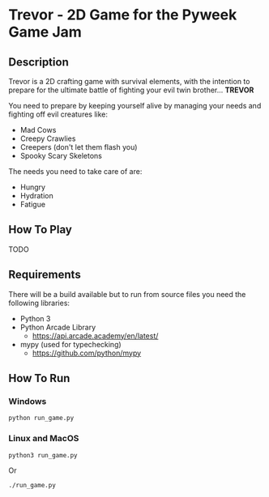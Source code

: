 # Trevor - 2D Game for the Pyweek Game Jam

## Description
Trevor is a 2D crafting game with survival elements, with the intention to
prepare for the ultimate battle of fighting your evil twin brother... 
**TREVOR**

You need to prepare by keeping yourself alive by managing your needs and
fighting off evil creatures like:
* Mad Cows
* Creepy Crawlies
* Creepers (don't let them flash you)
* Spooky Scary Skeletons

The needs you need to take care of are:
* Hungry
* Hydration
* Fatigue

## How To Play

TODO

## Requirements
There will be a build available but to run from source files you need
the following libraries:
- Python 3
- Python Arcade Library
    - https://api.arcade.academy/en/latest/
- mypy (used for typechecking)
    - https://github.com/python/mypy

## How To Run
### Windows
```
python run_game.py
```

### Linux and MacOS
```
python3 run_game.py
```

Or
```
./run_game.py
```
